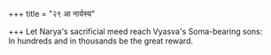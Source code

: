 +++
title = "२९ आ नार्यस्य"

+++
Let Narya's sacrificial meed reach Vyasva's Soma-bearing sons:  
     In hundreds and in thousands be the great reward.